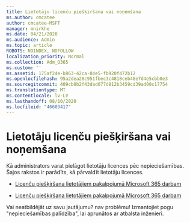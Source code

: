```yaml
---
title: Lietotāju licenču piešķiršana vai noņemšana
ms.author: cmcatee
author: cmcatee-MSFT
manager: mnirkhe
ms.date: 04/21/2020
ms.audience: Admin
ms.topic: article
ROBOTS: NOINDEX, NOFOLLOW
localization_priority: Normal
ms.collection: Adm_O365
ms.custom: ''
ms.assetid: 175af24e-b863-42ca-84e5-fb920f472b12
ms.openlocfilehash: 95a2dea28c951fbec3c4818ceb48e7d4e5cbb0e3
ms.sourcegitcommit: 409cb0b2f43dad077d812b3459cd39ad00c17754
ms.translationtype: MT
ms.contentlocale: lv-LV
ms.lasthandoff: 08/10/2020
ms.locfileid: "46603417"
---
```

# <a name="assign-or-remove-user-licenses"></a>Lietotāju licenču piešķiršana vai noņemšana

Kā administrators varat pielāgot lietotāju licences pēc nepieciešamības. Šajos rakstos ir parādīts, kā pārvaldīt lietotāju licences.
  
- [Licenču piešķiršana lietotājiem pakalpojumā Microsoft 365 darbam](https://docs.microsoft.com/azure/active-directory/fundamentals/license-users-groups?context=azure/active-directory/users-groups-roles/context/ugr-context)

- [Licenču piešķiršana lietotājiem pakalpojumā Microsoft 365 darbam](https://docs.microsoft.com/azure/active-directory/fundamentals/license-users-groups?context=azure/active-directory/users-groups-roles/context/ugr-context#remove-a-license)

Vai neatbildējāt uz savu jautājumu? nav problēmu! Izmantojiet pogu "nepieciešamības palīdzība", lai aprunātos ar atbalsta inženieri.